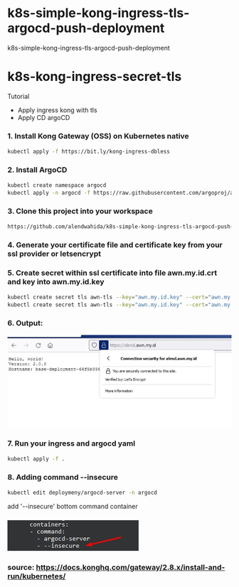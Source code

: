 # k8s-simple-kong-ingress-tls-argocd-push-deployment

k8s-simple-kong-ingress-tls-argocd-push-deployment

# k8s-kong-ingress-secret-tls
Tutorial
- Apply ingress kong with tls
- Apply CD argoCD
### 1. Install Kong Gateway (OSS) on Kubernetes native
   ```bash
   kubectl apply -f https://bit.ly/kong-ingress-dbless
   ```
### 2. Install ArgoCD
   ```bash
   kubectl create namespace argocd
   kubectl apply -n argocd -f https://raw.githubusercontent.com/argoproj/argo-cd/stable/manifests/install.yaml
   ```
### 3. Clone this project into your workspace
   ```bash
   https://github.com/alendwahida/k8s-simple-kong-ingress-tls-argocd-push-deployment.git
   ```
### 4. Generate your certificate file and certificate key from your ssl provider or letsencrypt
### 5. Create secret within ssl certificate into file awn.my.id.crt and key into awn.my.id.key
   ```bash
   kubectl create secret tls awn-tls --key="awn.my.id.key" --cert="awn.my.id.crt" -n argocd
   kubectl create secret tls awn-tls --key="awn.my.id.key" --cert="awn.my.id.crt" -n staging
   ```
### 6. Output:
![alt text](https://raw.githubusercontent.com/alendwahida/k8s-kong-ingress-secret-tls/main/blob/kong-ssl-lets-encrypt.jpg)

### 7. Run your ingress and argocd yaml
   ```bash
   kubectl apply -f .
   ```
### 8. Adding command --insecure
   ```bash
   kubectl edit deploymeny/argocd-server -n argocd
   ```
   add '--insecure' bottom command container
### ![alt text](https://raw.githubusercontent.com/alendwahida/k8s-simple-kong-ingress-tls-argocd-push-deployment/main/blob/enable%20insecure%20argocd%20server.jpg)
### source: https://docs.konghq.com/gateway/2.8.x/install-and-run/kubernetes/
